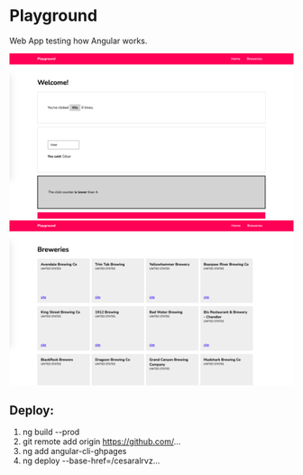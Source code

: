 # Playground

Web App testing how Angular works.

![Screenshot1](https://github.com/cesaralvrz/AngularPlayground/blob/main/SS/ss1.png)
![Screenshot2](https://github.com/cesaralvrz/AngularPlayground/blob/main/SS/ss2.png)

## Deploy:

1. ng build --prod
2. git remote add origin https://github.com/...
3. ng add angular-cli-ghpages
4. ng deploy --base-href=/cesaralrvz...
